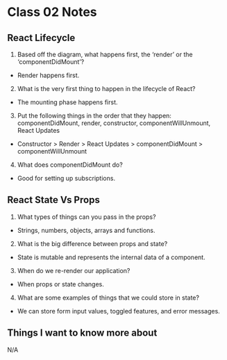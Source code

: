 # Class 02 Notes

## React Lifecycle

1. Based off the diagram, what happens first, the ‘render’ or the ‘componentDidMount’?

- Render happens first.

2. What is the very first thing to happen in the lifecycle of React?

- The mounting phase happens first.

3. Put the following things in the order that they happen: componentDidMount, render, constructor, componentWillUnmount, React Updates

- Constructor > Render > React Updates > componentDidMount > componentWillUnmount

4. What does componentDidMount do?

- Good for setting up subscriptions.

## React State Vs Props

1. What types of things can you pass in the props?

- Strings, numbers, objects, arrays and functions.

2. What is the big difference between props and state?

- State is mutable and represents the internal data of a component.

3. When do we re-render our application?

- When props or state changes.

4. What are some examples of things that we could store in state?

- We can store form input values, toggled features, and error messages.

## Things I want to know more about

N/A